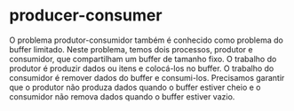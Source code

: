 # producer-consumer

O problema produtor-consumidor também é conhecido como problema do buffer limitado. Neste problema, temos dois processos, produtor e consumidor, que compartilham um buffer de tamanho fixo. O trabalho do produtor é produzir dados ou itens e colocá-los no buffer. O trabalho do consumidor é remover dados do buffer e consumi-los. Precisamos garantir que o produtor não produza dados quando o buffer estiver cheio e o consumidor não remova dados quando o buffer estiver vazio.
